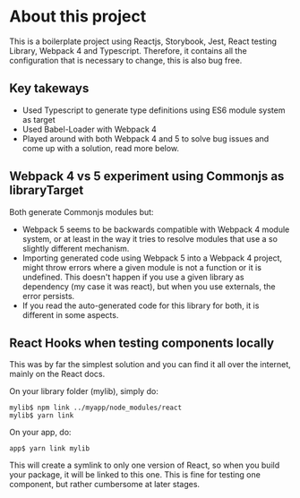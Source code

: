 # About this project

This is a boilerplate project using Reactjs, Storybook, Jest, React testing Library, Webpack 4 and Typescript.
Therefore, it contains all the configuration that is necessary to change, this is also bug free.

## Key takeways

  * Used Typescript to generate type definitions using ES6 module system as target
  * Used Babel-Loader with Webpack 4
  * Played around with both Webpack 4 and 5 to solve bug issues and come up with a solution, read more below.

## Webpack 4 vs 5 experiment using Commonjs as libraryTarget

Both generate Commonjs modules but:

  * Webpack 5 seems to be backwards compatible with Webpack 4 module system, or at least in the way it tries to resolve modules that use a so slightly different mechanism.
  * Importing generated code using Webpack 5 into a Webpack 4 project, might throw errors where a given module is not a function or it is undefined. This doesn't happen if you use a given library as dependency (my case it was react), but when you use externals, the error persists.
  * If you read the auto-generated code for this library for both, it is different in some aspects.

## React Hooks when testing components locally

This was by far the simplest solution and you can find it all over the internet, mainly on the React docs.

On your library folder (mylib), simply do:
  
    mylib$ npm link ../myapp/node_modules/react
    mylib$ yarn link

On your app, do:

    app$ yarn link mylib

This will create a symlink to only one version of React, so when you build your package, it will be linked to this one. This is fine for testing one component, but rather cumbersome at later stages.





